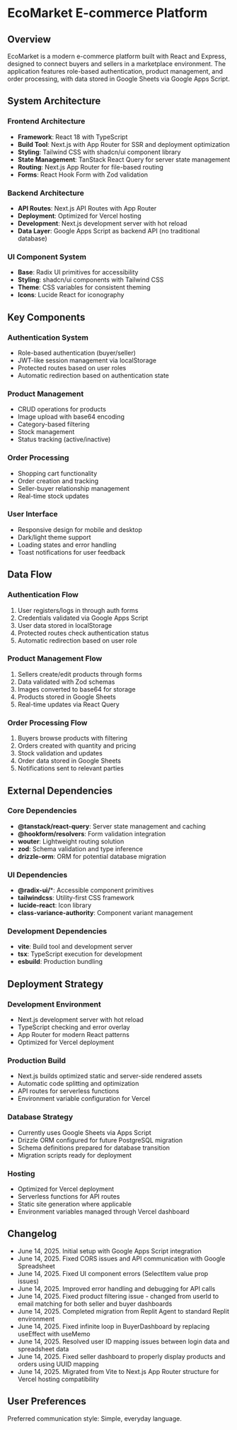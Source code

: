 # EcoMarket E-commerce Platform

## Overview

EcoMarket is a modern e-commerce platform built with React and Express, designed to connect buyers and sellers in a marketplace environment. The application features role-based authentication, product management, and order processing, with data stored in Google Sheets via Google Apps Script.

## System Architecture

### Frontend Architecture
- **Framework**: React 18 with TypeScript
- **Build Tool**: Next.js with App Router for SSR and deployment optimization
- **Styling**: Tailwind CSS with shadcn/ui component library
- **State Management**: TanStack React Query for server state management
- **Routing**: Next.js App Router for file-based routing
- **Forms**: React Hook Form with Zod validation

### Backend Architecture
- **API Routes**: Next.js API Routes with App Router
- **Deployment**: Optimized for Vercel hosting
- **Development**: Next.js development server with hot reload
- **Data Layer**: Google Apps Script as backend API (no traditional database)

### UI Component System
- **Base**: Radix UI primitives for accessibility
- **Styling**: shadcn/ui components with Tailwind CSS
- **Theme**: CSS variables for consistent theming
- **Icons**: Lucide React for iconography

## Key Components

### Authentication System
- Role-based authentication (buyer/seller)
- JWT-like session management via localStorage
- Protected routes based on user roles
- Automatic redirection based on authentication state

### Product Management
- CRUD operations for products
- Image upload with base64 encoding
- Category-based filtering
- Stock management
- Status tracking (active/inactive)

### Order Processing
- Shopping cart functionality
- Order creation and tracking
- Seller-buyer relationship management
- Real-time stock updates

### User Interface
- Responsive design for mobile and desktop
- Dark/light theme support
- Loading states and error handling
- Toast notifications for user feedback

## Data Flow

### Authentication Flow
1. User registers/logs in through auth forms
2. Credentials validated via Google Apps Script
3. User data stored in localStorage
4. Protected routes check authentication status
5. Automatic redirection based on user role

### Product Management Flow
1. Sellers create/edit products through forms
2. Data validated with Zod schemas
3. Images converted to base64 for storage
4. Products stored in Google Sheets
5. Real-time updates via React Query

### Order Processing Flow
1. Buyers browse products with filtering
2. Orders created with quantity and pricing
3. Stock validation and updates
4. Order data stored in Google Sheets
5. Notifications sent to relevant parties

## External Dependencies

### Core Dependencies
- **@tanstack/react-query**: Server state management and caching
- **@hookform/resolvers**: Form validation integration
- **wouter**: Lightweight routing solution
- **zod**: Schema validation and type inference
- **drizzle-orm**: ORM for potential database migration

### UI Dependencies
- **@radix-ui/***: Accessible component primitives
- **tailwindcss**: Utility-first CSS framework
- **lucide-react**: Icon library
- **class-variance-authority**: Component variant management

### Development Dependencies
- **vite**: Build tool and development server
- **tsx**: TypeScript execution for development
- **esbuild**: Production bundling

## Deployment Strategy

### Development Environment
- Next.js development server with hot reload
- TypeScript checking and error overlay
- App Router for modern React patterns
- Optimized for Vercel deployment

### Production Build
- Next.js builds optimized static and server-side rendered assets
- Automatic code splitting and optimization
- API routes for serverless functions
- Environment variable configuration for Vercel

### Database Strategy
- Currently uses Google Sheets via Apps Script
- Drizzle ORM configured for future PostgreSQL migration
- Schema definitions prepared for database transition
- Migration scripts ready for deployment

### Hosting
- Optimized for Vercel deployment
- Serverless functions for API routes
- Static site generation where applicable
- Environment variables managed through Vercel dashboard

## Changelog

- June 14, 2025. Initial setup with Google Apps Script integration
- June 14, 2025. Fixed CORS issues and API communication with Google Spreadsheet
- June 14, 2025. Fixed UI component errors (SelectItem value prop issues)
- June 14, 2025. Improved error handling and debugging for API calls
- June 14, 2025. Fixed product filtering issue - changed from userId to email matching for both seller and buyer dashboards
- June 14, 2025. Completed migration from Replit Agent to standard Replit environment
- June 14, 2025. Fixed infinite loop in BuyerDashboard by replacing useEffect with useMemo
- June 14, 2025. Resolved user ID mapping issues between login data and spreadsheet data
- June 14, 2025. Fixed seller dashboard to properly display products and orders using UUID mapping
- June 14, 2025. Migrated from Vite to Next.js App Router structure for Vercel hosting compatibility

## User Preferences

Preferred communication style: Simple, everyday language.